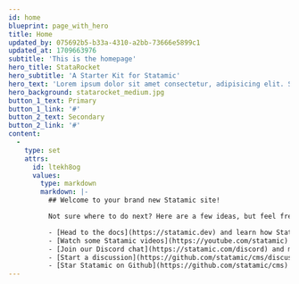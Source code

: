 ```yaml
---
id: home
blueprint: page_with_hero
title: Home
updated_by: 075692b5-b33a-4310-a2bb-73666e5899c1
updated_at: 1709663976
subtitle: 'This is the homepage'
hero_title: StataRocket
hero_subtitle: 'A Starter Kit for Statamic'
hero_text: 'Lorem ipsum dolor sit amet consectetur, adipisicing elit. Soluta non cupiditate maxime doloremque iste dolores cumque nobis autem voluptas tenetur.'
hero_background: statarocket_medium.jpg
button_1_text: Primary
button_1_link: '#'
button_2_text: Secondary
button_2_link: '#'
content:
  -
    type: set
    attrs:
      id: ltekh8og
      values:
        type: markdown
        markdown: |-
          ## Welcome to your brand new Statamic site!

          Not sure where to do next? Here are a few ideas, but feel free to explore in your own way, in your own time.- [Jump into the Control Panel](/cp) and edit this page or begin setting up your own collections and blueprints.

          - [Head to the docs](https://statamic.dev) and learn how Statamic works.
          - [Watch some Statamic videos](https://youtube.com/statamic) on YouTube.
          - [Join our Discord chat](https://statamic.com/discord) and meet thousands of other Statamic developers.
          - [Start a discussion](https://github.com/statamic/cms/discussions) and get answers to your questions.
          - [Star Statamic on Github](https://github.com/statamic/cms) if you enjoy using it!
---
```

